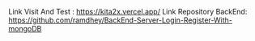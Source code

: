 Link Visit And Test : https://kita2x.vercel.app/
Link Repository BackEnd: https://github.com/ramdhey/BackEnd-Server-Login-Register-With-mongoDB
